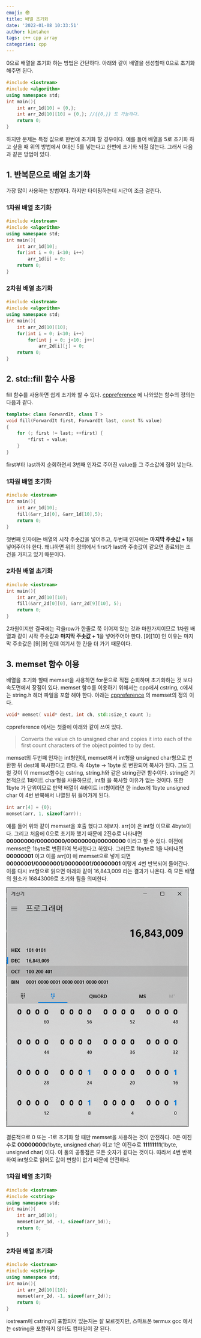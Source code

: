 ```yaml
---
emoji: 😎️
title: 배열 초기화
date: '2022-01-08 10:33:51' 
author: kimtahen
tags: c++ cpp array
categories: cpp
---
```

0으로 배열을 초기화 하는 방법은 간단하다. 아래와 같이 배열을 생성할때 0으로 초기화해주면 된다.
```cpp
#include <iostream>
#include <algorithm>
using namespace std;
int main(){
    int arr_1d[10] = {0,};
    int arr_2d[10][10] = {0,}; //{{0,}} 도 가능하다.
    return 0;
}
```
하지만 문제는 특정 값으로 한번에 초기화 할 경우이다. 예를 들어 배열을 5로 초기화 하고 싶을 때 위의 방법에서 0대신 5를 넣는다고 한번에 초기화 되질 않는다. 그래서 다음과 같은 방법이 있다.
<br/>

## 1. 반복문으로 배열 초기화
가장 많이 사용하는 방법이다. 하지만 타이핑하는데 시간이 조금 걸린다.
### 1차원 배열 초기화
```cpp
#include <iostream>
#include <algorithm>
using namespace std;
int main(){
    int arr_1d[10];
    for(int i = 0; i<10; i++)
        arr_1d[i] = 0;
    return 0;
}
```
### 2차원 배열 초기화
```cpp
#include <iostream>
#include <algorithm>
using namespace std;
int main(){
    int arr_2d[10][10];
    for(int i = 0; i<10; i++)
        for(int j = 0; j<10; j++)
            arr_2d[i][j] = 0;
    return 0;
}
```

## 2. std::fill 함수 사용
fill 함수를 사용하면 쉽게 초기화 할 수 있다. [cppreference](https://en.cppreference.com/w/cpp/algorithm/fill) 에 나와있는 함수의 정의는 다음과 같다.
```cpp
template< class ForwardIt, class T >
void fill(ForwardIt first, ForwardIt last, const T& value)
{
    for (; first != last; ++first) {
        *first = value;
    }
}
```
first부터 last까지 순회하면서 3번째 인자로 주어진 value를 그 주소값에 집어 넣는다.

### 1차원 배열 초기화
```cpp
#include <iostream>
int main(){
    int arr_1d[10];
    fill(&arr_1d[0], &arr_1d[10],5);
    return 0;
}
```
첫번째 인자에는 배열의 시작 주솟값을 넣어주고, 두번째 인자에는 **마지막 주솟값 + 1**을 넣어주어야 한다. 왜냐하면 위의 정의에서 first가 last와 주솟값이 같으면 종료되는 조건을 가지고 있기 때문이다.

### 2차원 배열 초기화
```cpp
#include <iostream>
int main(){
    int arr_2d[10][10];
    fill(&arr_2d[0][0], &arr_2d[9][10], 5);
    return 0;
}
```
2차원이지만 결국에는 각을row가 한줄로 쭉 이어져 있는 것과 마찬가지이므로 1차원 배열과 같이 시작 주솟값과 **마지막 주솟값 + 1**을 넣어주어야 한다. [9][10] 인 이유는 마지막 주솟값은 [9][9] 인데 여기서 한 칸을 더 가기 때문이다. 

## 3. memset 함수 이용 
배열을 초기화 할때 memset을 사용하면 for문으로 직접 순회하며 초기화하는 것 보다 속도면에서 장점이 있다. memset 함수를 이용하기 위해서는 cpp에서 cstring, c에서는 string.h 헤더 파일을 포함 해야 한다. 아래는 [cppreference](https://en.cppreference.com/w/cpp/string/byte/memset) 의 memset의 정의 이다.
```cpp
void* memset( void* dest, int ch, std::size_t count );
```
cppreference 에서는 첫줄에 아래와 같이 쓰여 있다.
> Converts the value ch to unsigned char and copies it into each of the first count characters of the object pointed to by dest.

memset의 두번째 인자는 int형인데, memset에서 int형을 unsigned char형으로 변환한 뒤 dest에 복사한다고 한다. 즉 4byte -> 1byte 로 변환되어 복사가 된다. 그도 그럴 것이 이 memset함수는 cstring, string.h와 같은 string관련 함수이다. string은 기본적으로 1바이트 char형을 사용하므로, int형 을 복사할 이유가 없는 것이다. 또한 1byte 가 단위이므로 만약 배열이 4바이트 int형이라면 한 index에 1byte unsigned char 이 4번 반복해서 나열된 뒤 들어가게 된다.

```cpp
int arr[4] = {0};
memset(arr, 1, sizeof(arr));
```
예를 들어 위와 같이 memset을 호출 했다고 해보자. arr[0] 은 int형 이므로 4byte이다. 그리고 처음에 0으로 초기화 했기 때문에 2진수로 나타내면 **00000000/00000000/00000000/00000000** 이라고 할 수 있다. 이전에 memset은 1byte로 변환하여 복사한다고 하였다. 그러므로 1byte로 1을 나타내면 **00000001** 이고 이를 arr[0] 에 memset으로 넣게 되면 **00000001/00000001/00000001/00000001** 이렇게 4번 반복되어 들어간다. 이를 다시 int형으로 읽으면 아래와 같이 16,843,009 라는 결과가 나온다. 즉 모든 배열의 원소가 16843009로 초기화 됨을 의미한다.

![image1](./image1.png) 

결론적으로 0 또는 -1로 초기화 할 때만 memset을 사용하는 것이 안전하다. 0은 이진수로 **00000000**(1byte, unsigned char) 이고 1은 이진수로 **11111111**(1byte, unsigned char) 이다. 이 둘의 공통점은 모든 숫자가 같다는 것이다. 따라서 4번 반복하여 int형으로 읽어도 값이 변함이 없기 때문에 안전하다.

### 1차원 배열 초기화
```cpp
#include <iostream>
#include <cstring>
using namespace std;
int main(){
    int arr_1d[10];
    memset(arr_1d, -1, sizeof(arr_1d));
    return 0;
}
```

### 2차원 배열 초기화
```cpp
#include <iostream>
#include <cstring>
using namespace std;
int main(){
    int arr_2d[10][10];
    memset(arr_2d, -1, sizeof(arr_2d));
    return 0;
}
```

iostream에 cstring이 포함되어 있는지는 잘 모르겟지만, 스마트폰 termux gcc 에서는 cstring을 포함하지 않아도 컴파일이 잘 된다.

```toc
```

